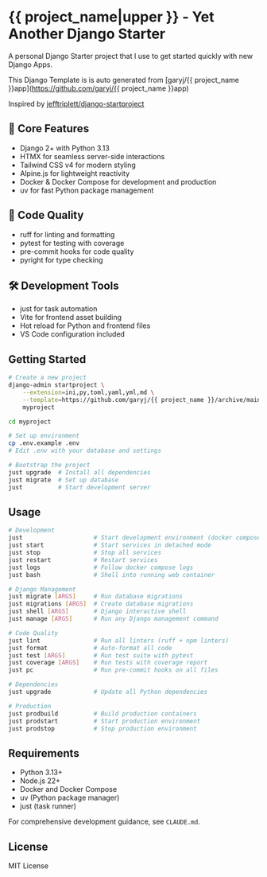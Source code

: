 
# {{ project_name|upper }} - Yet Another Django Starter

A personal Django Starter project that I use to get started quickly with new Django Apps.

This Django Template is is auto generated from [garyj/{{ project_name }}app](https://github.com/garyj/{{ project_name }}app)

Inspired by [jefftriplett/django-startproject](https://github.com/jefftriplett/django-startproject)

## 🚩 Core Features

- Django 2+ with Python 3.13
- HTMX for seamless server-side interactions
- Tailwind CSS v4 for modern styling
- Alpine.js for lightweight reactivity
- Docker & Docker Compose for development and production
- uv for fast Python package management

## 👕 Code Quality

- ruff for linting and formatting
- pytest for testing with coverage
- pre-commit hooks for code quality
- pyright for type checking

## 🛠️ Development Tools

- just for task automation
- Vite for frontend asset building
- Hot reload for Python and frontend files
- VS Code configuration included

## Getting Started

```bash
# Create a new project
django-admin startproject \
    --extension=ini,py,toml,yaml,yml,md \
    --template=https://github.com/garyj/{{ project_name }}/archive/main.zip \
    myproject

cd myproject

# Set up environment
cp .env.example .env
# Edit .env with your database and settings

# Bootstrap the project
just upgrade  # Install all dependencies
just migrate  # Set up database
just          # Start development server
```

## Usage

```bash
# Development
just                    # Start development environment (docker compose up)
just start              # Start services in detached mode
just stop               # Stop all services
just restart            # Restart services
just logs               # Follow docker compose logs
just bash               # Shell into running web container

# Django Management
just migrate [ARGS]     # Run database migrations
just migrations [ARGS]  # Create database migrations
just shell [ARGS]       # Django interactive shell
just manage [ARGS]      # Run any Django management command

# Code Quality
just lint               # Run all linters (ruff + npm linters)
just format             # Auto-format all code
just test [ARGS]        # Run test suite with pytest
just coverage [ARGS]    # Run tests with coverage report
just pc                 # Run pre-commit hooks on all files

# Dependencies
just upgrade            # Update all Python dependencies

# Production
just prodbuild          # Build production containers
just prodstart          # Start production environment
just prodstop           # Stop production environment
```

## Requirements

- Python 3.13+
- Node.js 22+
- Docker and Docker Compose
- uv (Python package manager)
- just (task runner)

For comprehensive development guidance, see `CLAUDE.md`.

## License

MIT License
